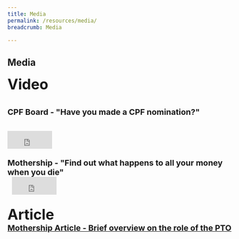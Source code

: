 ```yaml
---
title: Media
permalink: /resources/media/
breadcrumb: Media

---
```

Media
---
<font size="6"><b>Video</b><br>
 
<font size="4"><b>CPF Board - "Have you made a CPF nomination?"</b>
<div class="bp-youtube">
 
<iframe width="100" height="40" src="https://www.youtube.com/embed/cj6w1hjQSGs" title="YouTube video player" frameborder="0" allow="accelerometer; autoplay; clipboard-write; encrypted-media; gyroscope; picture-in-picture" allowfullscreen></iframe><br>
</div> 
<br>
<font size="4"><b>Mothership - "Find out what happens to all your money when you die"</b>
<div class="bp-youtube">
  
<iframe width="100" height="40" src="https://www.youtube.com/embed/Me25x26d5mc" title="YouTube video player" frameborder="0" allow="accelerometer; autoplay; clipboard-write; encrypted-media; gyroscope; picture-in-picture" allowfullscreen></iframe>

</div><br>
<font size="6"><b>Article</b><br>
<font size="4"><b><a href = "https://mothership.sg/2021/04/pto-civil-servant-track-nok/" target = "_blank"> Mothership Article - Brief overview on the role of the PTO</a></b>
